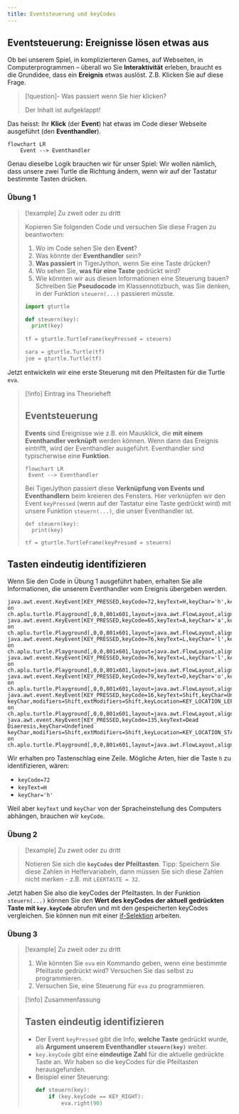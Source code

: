 ```yaml
---
title: Eventsteuerung und keyCodes
---
```

## Eventsteuerung: Ereignisse lösen etwas aus

Ob bei unserem Spiel, in komplizierteren Games, auf Webseiten, in Computerprogrammen – überall wo Sie **Interaktivität** erleben, braucht es die Grundidee, dass ein **Ereignis** etwas auslöst. Z.B. Klicken Sie auf diese Frage.

> [!question]- Was passiert wenn Sie hier klicken?
> 
> Der Inhalt ist aufgeklappt!

Das heisst: Ihr **Klick** (der **Event**) hat etwas im Code dieser Webseite ausgeführt (den **Eventhandler**). 

```mermaid
flowchart LR
	Event --> Eventhandler
```

Genau dieselbe Logik brauchen wir für unser Spiel: Wir wollen nämlich, dass unsere zwei Turtle die Richtung ändern, wenn wir auf der Tastatur bestimmte Tasten drücken.
### Übung 1
> [!example] Zu zweit oder zu dritt
> 
> Kopieren Sie folgenden Code und versuchen Sie diese Fragen zu beantworten:
> 1. Wo im Code sehen Sie den **Event**?
> 2. Was könnte der **Eventhandler** sein?
> 3. **Was passiert** in TigerJython, wenn Sie eine Taste drücken?
> 4. Wo sehen Sie, **was für eine Taste** gedrückt wird?
> 5. Wie könnten wir aus diesen Informationen eine Steuerung bauen? Schreiben Sie **Pseudocode** im Klassennotizbuch, was Sie denken, in der Funktion `steuern(...)` passieren müsste.
> 
> ```python
> import gturtle
 >
> def steuern(key):
> 	print(key)
>     
 >tf = gturtle.TurtleFrame(keyPressed = steuern)
> 
> sara = gturtle.Turtle(tf)
> joe = gturtle.Turtle(tf)
> ```

Jetzt entwickeln wir eine erste Steuerung mit den Pfeiltasten für die Turtle `eva`.

> [!info] Eintrag ins Theorieheft
> 
> ## Eventsteuerung
> 
>  **Events** sind Ereignisse wie z.B. ein Mausklick, die **mit einem Eventhandler verknüpft** werden können. Wenn dann das Ereignis eintrifft, wird der Eventhandler ausgeführt. Eventhandler sind typischerwise eine **Funktion**.
>  
>  ```mermaid
> flowchart LR
> 	Event --> Eventhandler
> ```
> 
> Bei TigerJython passiert diese **Verknüpfung von Events und Eventhandlern** beim kreieren des Fensters. Hier verknüpfen wir den Event `keyPressed` (wenn auf der Tastatur eine Taste gedrückt wird) mit unsere Funktion `steuern(...)`, die unser Eventhandler ist.
> 
> ```
> def steuern(key):
> 	print(key)
> 
> tf = gturtle.TurtleFrame(keyPressed = steuern)
> ```
> 

## Tasten eindeutig identifizieren

Wenn Sie den Code in Übung 1 ausgeführt haben, erhalten Sie alle Informationen, die unserem Eventhandler vom Ereignis übergeben werden. 

```
java.awt.event.KeyEvent[KEY_PRESSED,keyCode=72,keyText=H,keyChar='h',keyLocation=KEY_LOCATION_STANDARD,rawCode=72,primaryLevelUnicode=104,scancode=35,extendedKeyCode=0x48] on ch.aplu.turtle.Playground[,0,0,801x601,layout=java.awt.FlowLayout,alignmentX=0.0,alignmentY=0.0,border=,flags=8,maximumSize=,minimumSize=,preferredSize=java.awt.Dimension[width=801,height=601]]
java.awt.event.KeyEvent[KEY_PRESSED,keyCode=65,keyText=A,keyChar='a',keyLocation=KEY_LOCATION_STANDARD,rawCode=65,primaryLevelUnicode=97,scancode=30,extendedKeyCode=0x41] on ch.aplu.turtle.Playground[,0,0,801x601,layout=java.awt.FlowLayout,alignmentX=0.0,alignmentY=0.0,border=,flags=8,maximumSize=,minimumSize=,preferredSize=java.awt.Dimension[width=801,height=601]]
java.awt.event.KeyEvent[KEY_PRESSED,keyCode=76,keyText=L,keyChar='l',keyLocation=KEY_LOCATION_STANDARD,rawCode=76,primaryLevelUnicode=108,scancode=38,extendedKeyCode=0x4c] on ch.aplu.turtle.Playground[,0,0,801x601,layout=java.awt.FlowLayout,alignmentX=0.0,alignmentY=0.0,border=,flags=8,maximumSize=,minimumSize=,preferredSize=java.awt.Dimension[width=801,height=601]]
java.awt.event.KeyEvent[KEY_PRESSED,keyCode=76,keyText=L,keyChar='l',keyLocation=KEY_LOCATION_STANDARD,rawCode=76,primaryLevelUnicode=108,scancode=38,extendedKeyCode=0x4c] on ch.aplu.turtle.Playground[,0,0,801x601,layout=java.awt.FlowLayout,alignmentX=0.0,alignmentY=0.0,border=,flags=8,maximumSize=,minimumSize=,preferredSize=java.awt.Dimension[width=801,height=601]]
java.awt.event.KeyEvent[KEY_PRESSED,keyCode=79,keyText=O,keyChar='o',keyLocation=KEY_LOCATION_STANDARD,rawCode=79,primaryLevelUnicode=111,scancode=24,extendedKeyCode=0x4f] on ch.aplu.turtle.Playground[,0,0,801x601,layout=java.awt.FlowLayout,alignmentX=0.0,alignmentY=0.0,border=,flags=8,maximumSize=,minimumSize=,preferredSize=java.awt.Dimension[width=801,height=601]]
java.awt.event.KeyEvent[KEY_PRESSED,keyCode=16,keyText=Shift,keyChar=Undefined keyChar,modifiers=Shift,extModifiers=Shift,keyLocation=KEY_LOCATION_LEFT,rawCode=16,primaryLevelUnicode=0,scancode=42,extendedKeyCode=0x10] on ch.aplu.turtle.Playground[,0,0,801x601,layout=java.awt.FlowLayout,alignmentX=0.0,alignmentY=0.0,border=,flags=8,maximumSize=,minimumSize=,preferredSize=java.awt.Dimension[width=801,height=601]]
java.awt.event.KeyEvent[KEY_PRESSED,keyCode=135,keyText=Dead Diaeresis,keyChar=Undefined keyChar,modifiers=Shift,extModifiers=Shift,keyLocation=KEY_LOCATION_STANDARD,rawCode=192,primaryLevelUnicode=168,scancode=27,extendedKeyCode=0x87] on ch.aplu.turtle.Playground[,0,0,801x601,layout=java.awt.FlowLayout,alignmentX=0.0,alignmentY=0.0,border=,flags=8,maximumSize=,minimumSize=,preferredSize=java.awt.Dimension[width=801,height=601]]
```

Wir erhalten pro Tastenschlag eine Zeile. Mögliche Arten, hier die Taste `h` zu identifizieren, wären:
- `keyCode=72`
- `keyText=H`
- `keyChar='h'`

Weil aber `keyText` und `keyChar` von der Spracheinstellung des Computers abhängen, brauchen wir `keyCode`.
### Übung 2
> [!example] Zu zweit oder zu dritt
> 
> Notieren Sie sich die **`keyCodes` der Pfeiltasten**. Tipp: Speichern Sie diese Zahlen in Helfervariabeln, dann müssen Sie sich diese Zahlen nicht merken - z.B.  mit `LEERTASTE = 32`.

Jetzt haben Sie also die keyCodes der Pfeiltasten. In der Funktion `steuern(...)` können Sie den **Wert des keyCodes der aktuell gedrückten Taste mit `key.keyCode`** abrufen und mit den gespeicherten keyCodes vergleichen. Sie können nun mit einer [if-Selektion](../../1-code/15-ifelse) arbeiten.
### Übung 3
> [!example] Zu zweit oder zu dritt
> 
> 1. Wie könnten Sie `eva` ein Kommando geben, wenn eine bestimmte Pfeiltaste gedrückt wird? Versuchen Sie das selbst zu programmieren.
> 2. Versuchen Sie, eine Steuerung für `eva` zu programmieren.


> [!info] Zusammenfassung
> 
> ## Tasten eindeutig identifizieren
> 
> - Der Event  `keyPressed` gibt die Info, **welche Taste** gedrückt wurde, als **Argument unserem Eventhandler `steuern(key)`** weiter. 
> - `key.keyCode` gibt eine **eindeutige Zahl** für die aktuelle gedrückte Taste an. Wir haben so die keyCodes für die Pfeiltasten herausgefunden.
> - Beispiel einer Steuerung:
> 	```python
> 	def steuern(key): 
> 		if (key.keyCode == KEY_RIGHT): 
> 			eva.right(90)
> 	```


